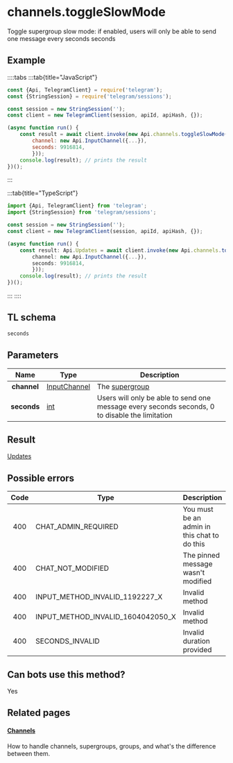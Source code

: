 # channels.toggleSlowMode

Toggle supergroup slow mode: if enabled, users will only be able to send one message every seconds seconds

## Example

::::tabs
:::tab{title="JavaScript"}

```js
const {Api, TelegramClient} = require('telegram');
const {StringSession} = require('telegram/sessions');

const session = new StringSession('');
const client = new TelegramClient(session, apiId, apiHash, {});

(async function run() {
    const result = await client.invoke(new Api.channels.toggleSlowMode({
		channel: new Api.InputChannel({...}),
		seconds: 9916814,
		}));
    console.log(result); // prints the result
})();
```

:::

:::tab{title="TypeScript"}

```ts
import {Api, TelegramClient} from 'telegram';
import {StringSession} from 'telegram/sessions';

const session = new StringSession('');
const client = new TelegramClient(session, apiId, apiHash, {});

(async function run() {
    const result: Api.Updates = await client.invoke(new Api.channels.toggleSlowMode({
		channel: new Api.InputChannel({...}),
		seconds: 9916814,
		}));
    console.log(result); // prints the result
})();
```

:::
::::

## TL schema

```txt
seconds
```

## Parameters

|    Name     | Type                                                        | Description                                                                                    |
| :---------: | ----------------------------------------------------------- | ---------------------------------------------------------------------------------------------- |
| **channel** | [InputChannel](https://core.telegram.org/type/InputChannel) | The [supergroup](https://core.telegram.org/api/channel)                                        |
| **seconds** | [int](https://core.telegram.org/type/int)                   | Users will only be able to send one message every seconds seconds, 0 to disable the limitation |

## Result

[Updates](https://core.telegram.org/type/Updates)

## Possible errors

| Code | Type                              | Description                                  |
| :--: | --------------------------------- | -------------------------------------------- |
| 400  | CHAT_ADMIN_REQUIRED               | You must be an admin in this chat to do this |
| 400  | CHAT_NOT_MODIFIED                 | The pinned message wasn't modified           |
| 400  | INPUT_METHOD_INVALID_1192227_X    | Invalid method                               |
| 400  | INPUT_METHOD_INVALID_1604042050_X | Invalid method                               |
| 400  | SECONDS_INVALID                   | Invalid duration provided                    |

## Can bots use this method?

Yes

## Related pages

#### [Channels](https://core.telegram.org/api/channel)

How to handle channels, supergroups, groups, and what's the difference between them.
